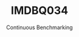 ---
layout: docu
title: IMDBQ034
subtitle: Continuous Benchmarking
selected: IMDB
expanded: Benchmarking
benchmark: /individual_results/IMDBQ034.html
---